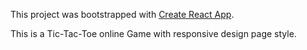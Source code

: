 This project was bootstrapped with [Create React App](https://github.com/facebookincubator/create-react-app).

This is a Tic-Tac-Toe online Game with responsive design page style.
